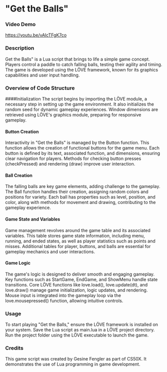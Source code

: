 #  "Get the Balls"

### Video Demo
https://youtu.be/vAIcTFgK7co

### Description
Get the Balls" is a Lua script that brings to life a simple game concept. Players control a paddle to catch falling balls, testing their agility and timing. The game is developed using the LÖVE framework, known for its graphics capabilities and user input handling.

### Overview of Code Structure
####Initialization
The script begins by importing the LÖVE module, a necessary step in setting up the game environment. It also initializes the random seed for dynamic gameplay experiences. Window dimensions are retrieved using LÖVE's graphics module, preparing for responsive gameplay.

#### Button Creation
Interactivity in "Get the Balls" is managed by the Button function. This function allows the creation of functional buttons for the game menu. Each button is defined by its text, associated function, and dimensions, ensuring clear navigation for players. Methods for checking button presses (checkPressed) and rendering (draw) improve user interaction.

#### Ball Creation
The falling balls are key game elements, adding challenge to the gameplay. The Ball function handles their creation, assigning random colors and positions for variety. Each ball has properties such as level, position, and color, along with methods for movement and drawing, contributing to the gameplay experience.

#### Game State and Variables
Game management revolves around the game table and its associated variables. This table stores game state information, including menu, running, and ended states, as well as player statistics such as points and misses. Additional tables for player, buttons, and balls are essential for gameplay mechanics and user interactions.
#### Game Logic
The game's logic is designed to deliver smooth and engaging gameplay. Key functions such as StartGame, EndGame, and ShowMenu handle state transitions. Core LÖVE functions like love.load(), love.update(dt), and love.draw() manage game initialization, logic updates, and rendering. Mouse input is integrated into the gameplay loop via the love.mousepressed() function, allowing intuitive controls.

### Usage
To start playing "Get the Balls," ensure the LÖVE framework is installed on your system. Save the Lua script as main.lua in a LÖVE project directory. Run the project folder using the LÖVE executable to launch the game.

### Credits
This game script was created by Gesine Fengler as part of CS50X. It demonstrates the use of Lua programming in game development.
